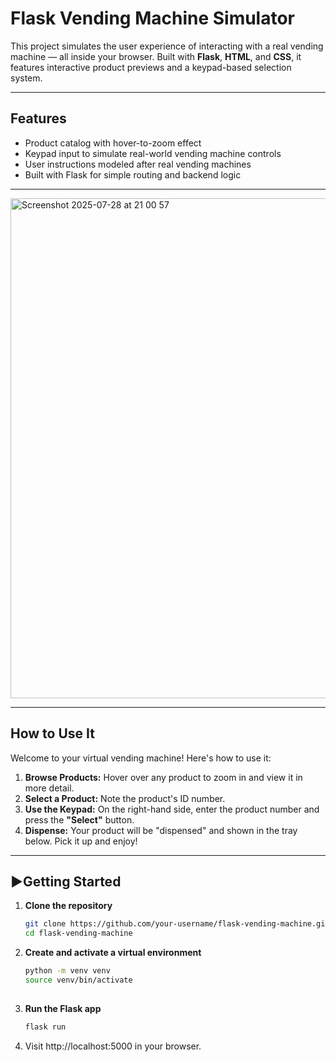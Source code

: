 # Flask Vending Machine Simulator

This project simulates the user experience of interacting with a real vending machine — all inside your browser. Built with **Flask**, **HTML**, and **CSS**, it features interactive product previews and a keypad-based selection system.

---

## Features

- Product catalog with hover-to-zoom effect
- Keypad input to simulate real-world vending machine controls
- User instructions modeled after real vending machines
- Built with Flask for simple routing and backend logic

---

<img width="1470" height="800" alt="Screenshot 2025-07-28 at 21 00 57" src="https://github.com/user-attachments/assets/1850f3c9-b494-4e0d-9ed8-7beca020150a" />

---

## How to Use It

Welcome to your virtual vending machine! Here's how to use it:

1. **Browse Products:** Hover over any product to zoom in and view it in more detail.
2. **Select a Product:** Note the product's ID number.
3. **Use the Keypad:** On the right-hand side, enter the product number and press the **"Select"** button.
4. **Dispense:** Your product will be "dispensed" and shown in the tray below. Pick it up and enjoy!

---

## ▶Getting Started

1. **Clone the repository**
   ```bash
   git clone https://github.com/your-username/flask-vending-machine.git
   cd flask-vending-machine
   
2. **Create and activate a virtual environment**
   ```bash
   python -m venv venv
   source venv/bin/activate
  
3. **Run the Flask app**
   ```bash
   flask run
   
4. Visit http://localhost:5000 in your browser.
